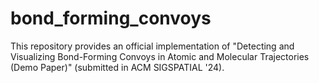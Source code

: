 # bond_forming_convoys
This repository provides an official implementation of "Detecting and Visualizing Bond-Forming Convoys in Atomic and Molecular Trajectories (Demo Paper)" (submitted in ACM SIGSPATIAL '24).
